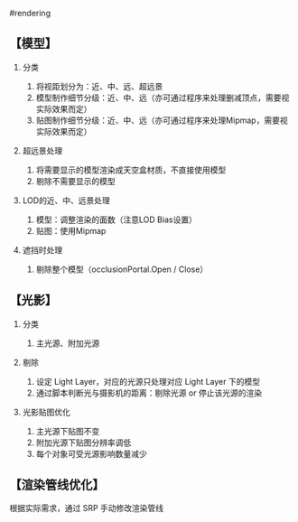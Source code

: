 #rendering 

## 【模型】

1.  分类
    
    1.  将视距划分为：近、中、远、超远景
    2.  模型制作细节分级：近、中、远（亦可通过程序来处理删减顶点，需要视实际效果而定）
    3.  贴图制作细节分级：近、中、远（亦可通过程序来处理Mipmap，需要视实际效果而定）
2.  超远景处理
    
    1.  将需要显示的模型渲染成天空盒材质，不直接使用模型
    2.  剔除不需要显示的模型
3.  LOD的近、中、远景处理
    
    1.  模型：调整渲染的面数（注意LOD Bias设置）
    2.  贴图：使用Mipmap
4.  遮挡时处理
    
    1.  剔除整个模型（occlusionPortal.Open / Close）

## 【光影】

1.  分类
    
    1.  主光源、附加光源
2.  剔除
    
    1.  设定 Light Layer，对应的光源只处理对应 Light Layer 下的模型
    2.  通过脚本判断光与摄影机的距离：剔除光源 or 停止该光源的渲染
3.  光影贴图优化
    
    1.  主光源下贴图不变
    2.  附加光源下贴图分辨率调低
    3.  每个对象可受光源影响数量减少

## 【渲染管线优化】

根据实际需求，通过 SRP 手动修改渲染管线